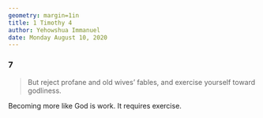 ```yaml
---
geometry: margin=1in
title: 1 Timothy 4
author: Yehowshua Immanuel
date: Monday August 10, 2020
---
```


### 7

> But reject profane and old wives’ fables,
> and exercise yourself toward godliness.

Becoming more like God is work.
It requires exercise.